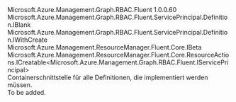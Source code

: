 <Type Name="IDefinition" FullName="Microsoft.Azure.Management.Graph.RBAC.Fluent.ServicePrincipal.Definition.IDefinition">
  <TypeSignature Language="C#" Value="public interface IDefinition : Microsoft.Azure.Management.Graph.RBAC.Fluent.ServicePrincipal.Definition.IBlank, Microsoft.Azure.Management.Graph.RBAC.Fluent.ServicePrincipal.Definition.IWithCreate, Microsoft.Azure.Management.ResourceManager.Fluent.Core.IBeta, Microsoft.Azure.Management.ResourceManager.Fluent.Core.ResourceActions.ICreatable&lt;Microsoft.Azure.Management.Graph.RBAC.Fluent.IServicePrincipal&gt;" />
  <TypeSignature Language="ILAsm" Value=".class public interface auto ansi abstract IDefinition implements class Microsoft.Azure.Management.Graph.RBAC.Fluent.ServicePrincipal.Definition.IBlank, class Microsoft.Azure.Management.Graph.RBAC.Fluent.ServicePrincipal.Definition.IWithApplication, class Microsoft.Azure.Management.Graph.RBAC.Fluent.ServicePrincipal.Definition.IWithApplicationBeta, class Microsoft.Azure.Management.Graph.RBAC.Fluent.ServicePrincipal.Definition.IWithCreate, class Microsoft.Azure.Management.Graph.RBAC.Fluent.ServicePrincipal.Definition.IWithCredential, class Microsoft.Azure.Management.Graph.RBAC.Fluent.ServicePrincipal.Definition.IWithCredentialBeta, class Microsoft.Azure.Management.Graph.RBAC.Fluent.ServicePrincipal.Definition.IWithRoleAssignment, class Microsoft.Azure.Management.Graph.RBAC.Fluent.ServicePrincipal.Definition.IWithRoleAssignmentBeta, class Microsoft.Azure.Management.ResourceManager.Fluent.Core.IBeta, class Microsoft.Azure.Management.ResourceManager.Fluent.Core.ResourceActions.ICreatable`1&lt;class Microsoft.Azure.Management.Graph.RBAC.Fluent.IServicePrincipal&gt;, class Microsoft.Azure.Management.ResourceManager.Fluent.Core.ResourceActions.IIndexable" />
  <TypeSignature Language="DocId" Value="T:Microsoft.Azure.Management.Graph.RBAC.Fluent.ServicePrincipal.Definition.IDefinition" />
  <TypeSignature Language="VB.NET" Value="Public Interface IDefinition&#xA;Implements IBeta, IBlank, ICreatable(Of IServicePrincipal), IWithCreate" />
  <TypeSignature Language="F#" Value="type IDefinition = interface&#xA;    interface IBlank&#xA;    interface IWithApplication&#xA;    interface IWithApplicationBeta&#xA;    interface IBeta&#xA;    interface IWithCreate&#xA;    interface ICreatable&lt;IServicePrincipal&gt;&#xA;    interface IIndexable&#xA;    interface IWithCredential&#xA;    interface IWithCredentialBeta&#xA;    interface IWithRoleAssignment&#xA;    interface IWithRoleAssignmentBeta" />
  <AssemblyInfo>
    <AssemblyName>Microsoft.Azure.Management.Graph.RBAC.Fluent</AssemblyName>
    <AssemblyVersion>1.0.0.60</AssemblyVersion>
  </AssemblyInfo>
  <Interfaces>
    <Interface>
      <InterfaceName>Microsoft.Azure.Management.Graph.RBAC.Fluent.ServicePrincipal.Definition.IBlank</InterfaceName>
    </Interface>
    <Interface>
      <InterfaceName>Microsoft.Azure.Management.Graph.RBAC.Fluent.ServicePrincipal.Definition.IWithCreate</InterfaceName>
    </Interface>
    <Interface>
      <InterfaceName>Microsoft.Azure.Management.ResourceManager.Fluent.Core.IBeta</InterfaceName>
    </Interface>
    <Interface>
      <InterfaceName>Microsoft.Azure.Management.ResourceManager.Fluent.Core.ResourceActions.ICreatable&lt;Microsoft.Azure.Management.Graph.RBAC.Fluent.IServicePrincipal&gt;</InterfaceName>
    </Interface>
  </Interfaces>
  <Docs>
    <summary>
            Containerschnittstelle für alle Definitionen, die implementiert werden müssen.
            </summary>
    <remarks>To be added.</remarks>
  </Docs>
  <Members />
</Type>